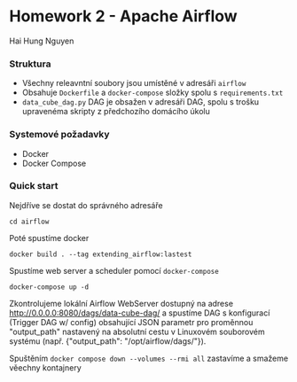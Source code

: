 # Homework 2 - Apache Airflow
Hai Hung Nguyen

### Struktura
- Všechny releavntní soubory jsou umístěné v adresáři `airflow`
- Obsahuje `Dockerfile` a `docker-compose` složky spolu s `requirements.txt`
- `data_cube_dag.py` DAG je obsažen v adresáři DAG, spolu s trošku upravenéma skripty z předchozího domácího úkolu
### Systemové požadavky
- Docker
- Docker Compose

### Quick start
Nejdříve se dostat do správného adresáře
```commandline
cd airflow
```
Poté spustíme docker
```commandline
docker build . --tag extending_airflow:lastest
```
Spustíme web server a scheduler pomocí `docker-compose`
```commandline
docker-compose up -d
```
Zkontrolujeme lokální Airflow WebServer dostupný na adrese http://0.0.0.0:8080/dags/data-cube-dag/ a spustíme DAG
s konfigurací (Trigger DAG w/ config) obsahující JSON parametr pro proměnnou "output_path" nastavený na absolutní cestu 
v Linuxovém souborovém systému (např. {"output_path": "/opt/airflow/dags/"}).

Spuštěním `docker compose down --volumes --rmi all` zastavíme a smažeme věechny kontajnery
### 

